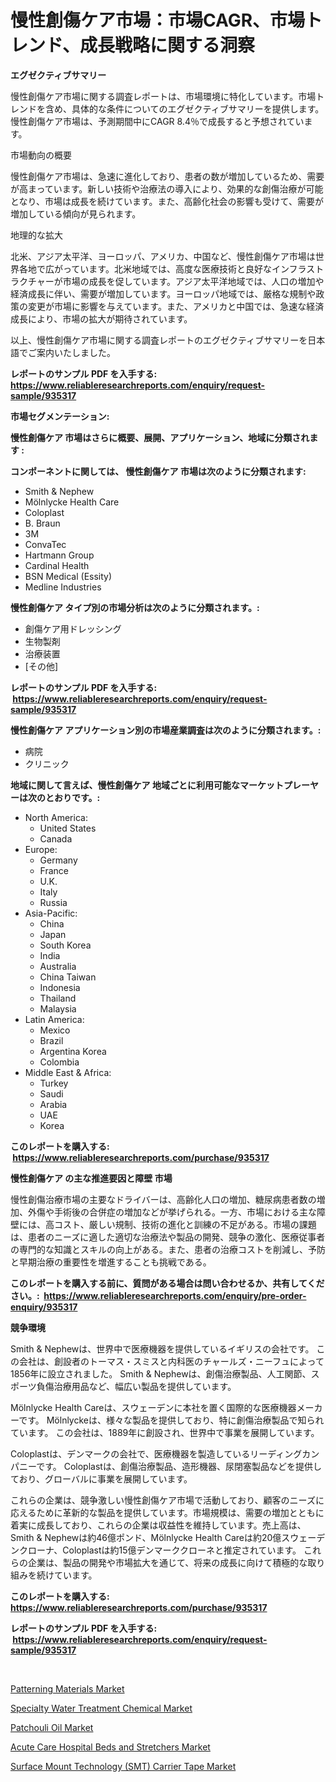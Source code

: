 <p><h1>慢性創傷ケア市場：市場CAGR、市場トレンド、成長戦略に関する洞察</h1></p><p><strong>エグゼクティブサマリー</strong></p>
<p><p>慢性創傷ケア市場に関する調査レポートは、市場環境に特化しています。市場トレンドを含め、具体的な条件についてのエグゼクティブサマリーを提供します。慢性創傷ケア市場は、予測期間中にCAGR 8.4％で成長すると予想されています。</p><p>市場動向の概要</p><p>慢性創傷ケア市場は、急速に進化しており、患者の数が増加しているため、需要が高まっています。新しい技術や治療法の導入により、効果的な創傷治療が可能となり、市場は成長を続けています。また、高齢化社会の影響も受けて、需要が増加している傾向が見られます。</p><p>地理的な拡大</p><p>北米、アジア太平洋、ヨーロッパ、アメリカ、中国など、慢性創傷ケア市場は世界各地で広がっています。北米地域では、高度な医療技術と良好なインフラストラクチャーが市場の成長を促しています。アジア太平洋地域では、人口の増加や経済成長に伴い、需要が増加しています。ヨーロッパ地域では、厳格な規制や政策の変更が市場に影響を与えています。また、アメリカと中国では、急速な経済成長により、市場の拡大が期待されています。</p><p>以上、慢性創傷ケア市場に関する調査レポートのエグゼクティブサマリーを日本語でご案内いたしました。</p></p>
<p><strong>レポートのサンプル PDF を入手する: <a href="https://www.reliableresearchreports.com/enquiry/request-sample/935317">https://www.reliableresearchreports.com/enquiry/request-sample/935317</a></strong></p>
<p><strong>市場セグメンテーション:</strong></p>
<p><strong> 慢性創傷ケア 市場はさらに概要、展開、アプリケーション、地域に分類されます :</strong></p>
<p><strong>コンポーネントに関しては、 慢性創傷ケア 市場は次のように分類されます: &nbsp;</strong></p>
<p><ul><li>Smith & Nephew</li><li>Mölnlycke Health Care</li><li>Coloplast</li><li>B. Braun</li><li>3M</li><li>ConvaTec</li><li>Hartmann Group</li><li>Cardinal Health</li><li>BSN Medical (Essity)</li><li>Medline Industries</li></ul></p>
<p><strong> 慢性創傷ケア タイプ別の市場分析は次のように分類されます。:</strong></p>
<p><ul><li>創傷ケア用ドレッシング</li><li>生物製剤</li><li>治療装置</li><li>[その他]</li></ul></p>
<p><strong>レポートのサンプル PDF を入手する: &nbsp;<a href="https://www.reliableresearchreports.com/enquiry/request-sample/935317">https://www.reliableresearchreports.com/enquiry/request-sample/935317</a></strong></p>
<p><strong> 慢性創傷ケア アプリケーション別の市場産業調査は次のように分類されます。:</strong></p>
<p><ul><li>病院</li><li>クリニック</li></ul></p>
<p><strong>地域に関して言えば、慢性創傷ケア 地域ごとに利用可能なマーケットプレーヤーは次のとおりです。:</strong></p>
<p><ul>
    <li>
        North America:
        <ul>
            <li>United States</li>
            <li>Canada</li>
        </ul>
    </li>
    <li>
        Europe:
        <ul>
            <li>Germany</li>
            <li>France</li>
            <li>U.K.</li>
            <li>Italy</li>
            <li>Russia</li>
        </ul>
    </li>
    <li>
        Asia-Pacific:
        <ul>
            <li>China</li>
            <li>Japan</li>
            <li>South Korea</li>
            <li>India</li>
            <li>Australia</li>
            <li>China Taiwan</li>
            <li>Indonesia</li>
            <li>Thailand</li>
            <li>Malaysia</li>
        </ul>
    </li>
    <li>
        Latin America:
        <ul>
            <li>Mexico</li>
            <li>Brazil</li>
            <li>Argentina Korea</li>
            <li>Colombia</li>
        </ul>
    </li>
    <li>
        Middle East & Africa:
        <ul>
            <li>Turkey</li>
            <li>Saudi</li>
            <li>Arabia</li>
            <li>UAE</li>
            <li>Korea</li>
        </ul>
    </li>
    </ul></p>
<p><strong>このレポートを購入する: &nbsp;<a href="https://www.reliableresearchreports.com/purchase/935317">https://www.reliableresearchreports.com/purchase/935317</a></strong></p>
<p><strong>慢性創傷ケア の主な推進要因と障壁 市場</strong></p>
<p><p>慢性創傷治療市場の主要なドライバーは、高齢化人口の増加、糖尿病患者数の増加、外傷や手術後の合併症の増加などが挙げられる。一方、市場における主な障壁には、高コスト、厳しい規制、技術の進化と訓練の不足がある。市場の課題は、患者のニーズに適した適切な治療法や製品の開発、競争の激化、医療従事者の専門的な知識とスキルの向上がある。また、患者の治療コストを削減し、予防と早期治療の重要性を増進することも挑戦である。</p></p>
<p><strong>このレポートを購入する前に、質問がある場合は問い合わせるか、共有してください。:&nbsp; <a href="https://www.reliableresearchreports.com/enquiry/pre-order-enquiry/935317">https://www.reliableresearchreports.com/enquiry/pre-order-enquiry/935317</a></strong></p>
<p><strong>競争環境</strong></p>
<p><p>Smith & Nephewは、世界中で医療機器を提供しているイギリスの会社です。 この会社は、創設者のトーマス・スミスと内科医のチャールズ・ニーフュによって1856年に設立されました。 Smith & Nephewは、創傷治療製品、人工関節、スポーツ負傷治療用品など、幅広い製品を提供しています。</p><p>Mölnlycke Health Careは、スウェーデンに本社を置く国際的な医療機器メーカーです。 Mölnlyckeは、様々な製品を提供しており、特に創傷治療製品で知られています。 この会社は、1889年に創設され、世界中で事業を展開しています。</p><p>Coloplastは、デンマークの会社で、医療機器を製造しているリーディングカンパニーです。 Coloplastは、創傷治療製品、造形機器、尿閉塞製品などを提供しており、グローバルに事業を展開しています。</p><p>これらの企業は、競争激しい慢性創傷ケア市場で活動しており、顧客のニーズに応えるために革新的な製品を提供しています。市場規模は、需要の増加とともに着実に成長しており、これらの企業は収益性を維持しています。売上高は、Smith & Nephewは約46億ポンド、Mölnlycke Health Careは約20億スウェーデンクローナ、Coloplastは約15億デンマーククローネと推定されています。 これらの企業は、製品の開発や市場拡大を通じて、将来の成長に向けて積極的な取り組みを続けています。</p></p>
<p><strong>このレポートを購入する: &nbsp; <a href="https://www.reliableresearchreports.com/purchase/935317">https://www.reliableresearchreports.com/purchase/935317</a></strong></p>
<p><strong>レポートのサンプル PDF を入手する: &nbsp;<a href="https://www.reliableresearchreports.com/enquiry/request-sample/935317">https://www.reliableresearchreports.com/enquiry/request-sample/935317</a></strong><strong></strong></p>
<p>&nbsp;</p>
<p><p><a href="https://view.publitas.com/reportprime-1/patterning-materials-market-size-and-growth-market-segmentation-regional-and-country-breakdowns-and-market-trends-for-period-from-2024-2031/">Patterning Materials Market</a></p><p><a href="https://sulfuric-clavicle-d39.notion.site/Specialty-Water-Treatment-Chemical-Market-Size-Market-Trends-and-Growth-Outlook-forecasted-for-per-ff087b604d2c442ab69f1ad8ba46a0ce">Specialty Water Treatment Chemical Market</a></p><p><a href="https://view.publitas.com/reportprime-1/patchouli-oil-market-insights-market-players-and-forecast-till-2031/">Patchouli Oil Market</a></p><p><a href="https://automatic-knee-4c7.notion.site/Acute-Care-Hospital-Beds-and-Stretchers-Market-Size-Growing-and-Forecasted-for-period-from-2024-20-8dfb473b44cc4439864c7701f458075d">Acute Care Hospital Beds and Stretchers Market</a></p><p><a href="https://automatic-knee-4c7.notion.site/Surface-Mount-Technology-SMT-Carrier-Tape-Market-Size-Growth-and-Forecast-from-2024-2031-6ff5994984b74ac69f6f710a2f36ccf2">Surface Mount Technology (SMT) Carrier Tape Market</a></p></p>